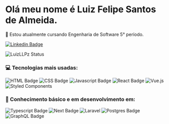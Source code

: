 # Olá meu nome é Luiz Felipe Santos de Almeida.
:school: Estou atualmente cursando Engenharia de Software 5° período.

[![Linkedin Badge](https://img.shields.io/badge/-LinkedIn-black?style=flat-square&logo=Linkedin&logoColor=white&link=https://www.linkedin.com/in/luiz-felipe-santos-de-almeida-381a7219b/)](https://www.linkedin.com/in//)

![LuizLLPz Status](https://github-readme-stats.vercel.app/api?username=LuizLLPz&show_icons=true)

### :computer: Tecnologias mais usadas: 
![HTML Badge](https://img.shields.io/badge/HTML5-E34F26?style=for-the-badge&logo=html5&logoColor=white)
![CSS Badge](https://img.shields.io/badge/CSS-239120?&style=for-the-badge&logo=css3&logoColor=white)
![Javascript Badge](https://img.shields.io/badge/JavaScript-F7DF1E?style=for-the-badge&logo=javascript&logoColor=black)
![React Badge](https://img.shields.io/badge/React-20232A?style=for-the-badge&logo=react&logoColor=61DAFB)
![Vue.js](https://img.shields.io/badge/vuejs-%2335495e.svg?style=for-the-badge&logo=vuedotjs&logoColor=%234FC08D)
![Styled Components](https://img.shields.io/badge/styled--components-DB7093?style=for-the-badge&logo=styled-components&logoColor=white)

### 🔰 Conhecimento básico e em desenvolvimento em: 
![Typescript Badge](https://img.shields.io/badge/TypeScript-007ACC?style=for-the-badge&logo=typescript&logoColor=white)
![Next Badge](https://img.shields.io/badge/Next-black?style=for-the-badge&logo=next.js&logoColor=white)
![Laravel](https://img.shields.io/badge/laravel-%23FF2D20.svg?style=for-the-badge&logo=laravel&logoColor=white)
![Postgres Badge](https://img.shields.io/badge/postgres-%23316192.svg?style=for-the-badge&logo=postgresql&logoColor=white)
![GraphQL Badge](https://img.shields.io/badge/-GraphQL-E10098?style=for-the-badge&logo=graphql&logoColor=white)

<!---
LuizLLPz/LuizLLPz is a ✨ special ✨ repository because its `README.md` (this file) appears on your GitHub profile.
You can click the Preview link to take a look at your changes.
--->
